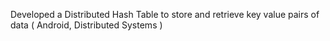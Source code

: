 Developed a Distributed Hash Table to store and retrieve key value pairs of data ( Android, Distributed Systems )
